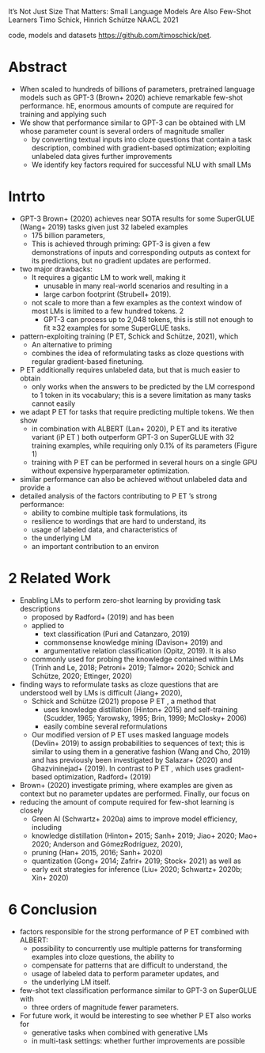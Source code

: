 It’s Not Just Size That Matters: Small Language Models Are Also Few-Shot Learners 
Timo Schick, Hinrich Schütze
NAACL 2021

code, models and datasets https://github.com/timoschick/pet.

# Abstract

* When scaled to hundreds of billions of parameters, pretrained language models
  such as GPT-3 (Brown+ 2020) achieve remarkable few-shot performance.
  hE, enormous amounts of compute are required for training and applying such
* We show that performance similar to GPT-3 can be obtained with LM whose
  parameter count is several orders of magnitude smaller
  * by converting textual inputs into cloze questions that contain a task
    description, combined with gradient-based optimization; exploiting
    unlabeled data gives further improvements
  * We identify key factors required for successful NLU with small LMs

# Intrto

* GPT-3 Brown+ (2020) achieves near SOTA results for some SuperGLUE (Wang+
  2019) tasks given just 32 labeled examples
  * 175 billion parameters,
  * This is achieved through priming: GPT-3 is given a few demonstrations of
    inputs and corresponding outputs as context for its predictions, but no
    gradient updates are performed.
* two major drawbacks:
  * It requires a gigantic LM to work well, making it
    * unusable in many real-world scenarios and resulting in a
    * large carbon footprint (Strubell+ 2019).
  * not scale to more than a few examples as the context window of most LMs is
    limited to a few hundred tokens. 2
    * GPT-3 can process up to 2,048 tokens, this is
      still not enough to fit ≥32 examples for some SuperGLUE tasks.
* pattern-exploiting training (P ET, Schick and Schütze, 2021), which
  * An alternative to priming 
  * combines the idea of reformulating tasks as cloze questions with
    regular gradient-based finetuning.
* P ET additionally requires unlabeled data, but that is much easier to obtain
  * only works when the answers to be predicted by the LM correspond to 1 token
    in its vocabulary; this is a severe limitation as many tasks cannot easily
* we adapt P ET for tasks that require predicting multiple tokens. We then show
  * in combination with ALBERT (Lan+ 2020), P ET and its iterative variant (iP
    ET ) both outperform GPT-3 on SuperGLUE with 32 training examples, while
    requiring only 0.1% of its parameters (Figure 1)
  * training with P ET can be performed in several hours on a single GPU
    without expensive hyperparameter optimization.  
* similar performance can also be achieved without unlabeled data and provide a
* detailed analysis of the factors contributing to P ET ’s strong performance:
  * ability to combine multiple task formulations, its 
  * resilience to wordings that are hard to understand, its
  * usage of labeled data, and characteristics of
  * the underlying LM
  * an important contribution to an environ

# 2 Related Work

* Enabling LMs to perform zero-shot learning by providing task descriptions
  * proposed by Radford+ (2019) and has been
  * applied to
    * text classification (Puri and Catanzaro, 2019)
    * commonsense knowledge mining (Davison+ 2019) and 
    * argumentative relation classification (Opitz, 2019).  It is also
  * commonly used for probing the knowledge contained within LMs
    (Trinh and Le, 2018; Petroni+ 2019; Talmor+ 2020; Schick and Schütze, 2020;
    Ettinger, 2020)
* finding ways to reformulate tasks as cloze questions that are understood
  well by LMs is difficult (Jiang+ 2020), 
  * Schick and Schütze (2021) propose P ET , a method that
    * uses knowledge distillation (Hinton+ 2015) and
      self-training (Scudder, 1965; Yarowsky, 1995; Brin, 1999; McClosky+ 2006)
    * easily combine several reformulations
  * Our modified version of P ET uses masked language models (Devlin+ 2019) to
    assign probabilities to sequences of text; this is similar to using them in
    a generative fashion (Wang and Cho, 2019) and has previously been
    investigated by Salazar+ (2020) and Ghazvininejad+ (2019). In contrast to P
    ET , which uses gradient-based optimization, Radford+ (2019) 
* Brown+ (2020) investigate priming, where examples are given as context but
  no parameter updates are performed.  Finally, our focus on
* reducing the amount of compute required for few-shot learning is closely
  * Green AI (Schwartz+ 2020a) aims to improve model efficiency, including
  * knowledge distillation (Hinton+ 2015; Sanh+ 2019; Jiao+ 2020; Mao+ 2020;
    Anderson and GómezRodríguez, 2020),
  * pruning (Han+ 2015, 2016; Sanh+ 2020) 
  * quantization (Gong+ 2014; Zafrir+ 2019; Stock+ 2021) as well as
  * early exit strategies for inference (Liu+ 2020; Schwartz+ 2020b; Xin+ 2020)

# 6 Conclusion

* factors responsible for the strong performance of P ET combined with ALBERT:
  * possibility to concurrently use multiple patterns for transforming examples
    into cloze questions, the ability to
  * compensate for patterns that are difficult to understand, the
  * usage of labeled data to perform parameter updates, and
  * the underlying LM itself.
* few-shot text classification performance similar to GPT-3 on SuperGLUE with
  * three orders of magnitude fewer parameters.
* For future work, it would be interesting to see whether P ET also works for
  * generative tasks when combined with generative LMs
  * in multi-task settings: whether further improvements are possible
